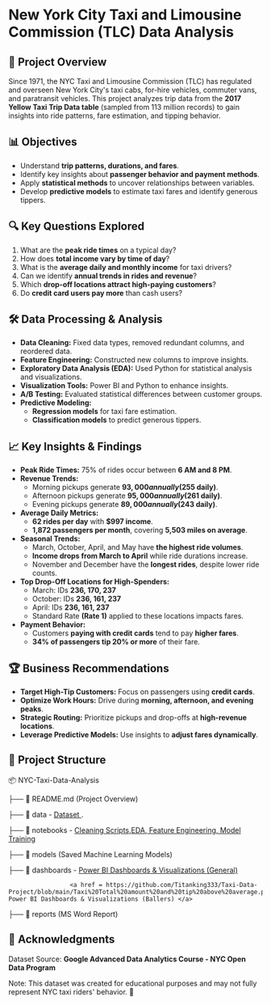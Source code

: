 # **New York City Taxi and Limousine Commission (TLC) Data Analysis**

## **📌 Project Overview**
Since 1971, the NYC Taxi and Limousine Commission (TLC) has regulated and overseen New York City's taxi cabs, for-hire vehicles, commuter vans, and paratransit vehicles. This project analyzes trip data from the **2017 Yellow Taxi Trip Data table** (sampled from 113 million records) to gain insights into ride patterns, fare estimation, and tipping behavior.

## **📊 Objectives**
- Understand **trip patterns, durations, and fares**.
- Identify key insights about **passenger behavior and payment methods**.
- Apply **statistical methods** to uncover relationships between variables.
- Develop **predictive models** to estimate taxi fares and identify generous tippers.

## **🔍 Key Questions Explored**
1. What are the **peak ride times** on a typical day?
2. How does **total income vary by time of day**?
3. What is the **average daily and monthly income** for taxi drivers?
4. Can we identify **annual trends in rides and revenue**?
5. Which **drop-off locations attract high-paying customers**?
6. Do **credit card users pay more** than cash users?

## **🛠️ Data Processing & Analysis**
- **Data Cleaning:** Fixed data types, removed redundant columns, and reordered data.
- **Feature Engineering:** Constructed new columns to improve insights.
- **Exploratory Data Analysis (EDA):** Used Python for statistical analysis and visualizations.
- **Visualization Tools:** Power BI and Python to enhance insights.
- **A/B Testing:** Evaluated statistical differences between customer groups.
- **Predictive Modeling:**
  - **Regression models** for taxi fare estimation.
  - **Classification models** to predict generous tippers.

## **📈 Key Insights & Findings**
- **Peak Ride Times:** 75% of rides occur between **6 AM and 8 PM**.
- **Revenue Trends:**
  - Morning pickups generate **$93,000 annually ($255 daily)**.
  - Afternoon pickups generate **$95,000 annually ($261 daily)**.
  - Evening pickups generate **$89,000 annually ($243 daily)**.
- **Average Daily Metrics:**
  - **62 rides per day** with **$997 income**.
  - **1,872 passengers per month**, covering **5,503 miles on average**.
- **Seasonal Trends:**
  - March, October, April, and May have **the highest ride volumes**.
  - **Income drops from March to April** while ride durations increase.
  - November and December have the **longest rides**, despite lower ride counts.
- **Top Drop-Off Locations for High-Spenders:**
  - March: IDs **236, 170, 237**
  - October: IDs **236, 161, 237**
  - April: IDs **236, 161, 237**
  - Standard Rate **(Rate 1)** applied to these locations impacts fares.
- **Payment Behavior:**
  - Customers **paying with credit cards** tend to pay **higher fares**.
  - **34% of passengers tip 20% or more** of their fare.

## **🏆 Business Recommendations**
- **Target High-Tip Customers:** Focus on passengers using **credit cards**.
- **Optimize Work Hours:** Drive during **morning, afternoon, and evening peaks**.
- **Strategic Routing:** Prioritize pickups and drop-offs at **high-revenue locations**.
- **Leverage Predictive Models:** Use insights to **adjust fares dynamically**.

## **📂 Project Structure**

📦 NYC-Taxi-Data-Analysis

├── 📄 README.md (Project Overview)

├── 📁 data  -  <a href = https://github.com/Titanking333/Taxi-Data-Project/blob/main/2017_Yellow_Taxi_Trip_Data.csv> Dataset  </a>.

├── 📁 notebooks - <a href = https://github.com/Titanking333/Taxi-Data-Project/blob/main/New%20York%20City%20Taxi%20and%20Limousine%20Commission%20(TLC).ipynb> Cleaning Scripts,EDA, Feature Engineering, Model Training </a>

├── 📁 models (Saved Machine Learning Models)

├── 📁 dashboards -  <a href = https://github.com/Titanking333/Taxi-Data-Project/blob/main/Taxi%20data%20Insight%20Report.pbix> Power BI Dashboards & Visualizations (General) </a>

                     <a href = https://github.com/Titanking333/Taxi-Data-Project/blob/main/Taxi%20Total%20amount%20and%20tip%20above%20average.pbix> Power BI Dashboards & Visualizations (Ballers) </a>

├── 📁 reports (MS Word Report)


## **📢 Acknowledgments**
Dataset Source: **Google Advanced Data Analytics Course - NYC Open Data Program**

Note: This dataset was created for educational purposes and may not fully represent NYC taxi riders' behavior. 🚕




